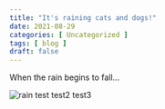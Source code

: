 ```yaml
---
title: "It's raining cats and dogs!"
date: 2021-08-29
categories: [ Uncategorized ]
tags: [ blog ]
draft: false
---
```

 
When the rain begins to fall...
 
![rain](/img/rain.jpeg)
test
test2
test3
